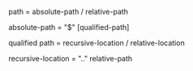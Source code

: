 path = absolute-path / relative-path

absolute-path = "$" [qualified-path]

qualified path = recursive-location / relative-location

recursive-location = ".." relative-path

